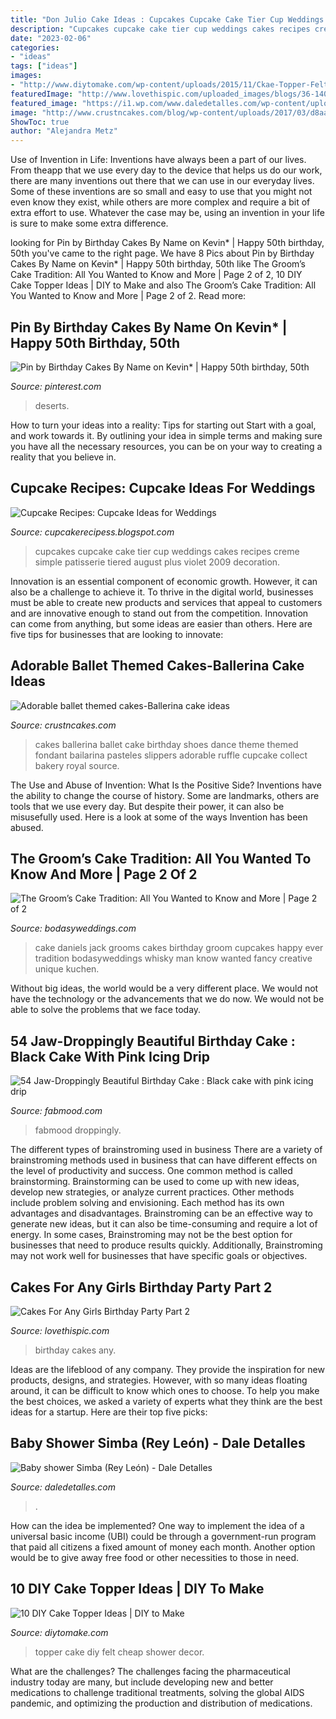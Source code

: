 ```yaml
---
title: "Don Julio Cake Ideas : Cupcakes Cupcake Cake Tier Cup Weddings Cakes Recipes Creme Simple Patisserie Tiered August Plus Violet 2009 Decoration"
description: "Cupcakes cupcake cake tier cup weddings cakes recipes creme simple patisserie tiered august plus violet 2009 decoration"
date: "2023-02-06"
categories:
- "ideas"
tags: ["ideas"]
images:
- "http://www.diytomake.com/wp-content/uploads/2015/11/Ckae-Topper-Felt.jpg"
featuredImage: "http://www.lovethispic.com/uploaded_images/blogs/36-1407743362-4-2.jpg"
featured_image: "https://i1.wp.com/www.daledetalles.com/wp-content/uploads/2016/07/baby-shower-simba16.jpg"
image: "http://www.crustncakes.com/blog/wp-content/uploads/2017/03/d8aac3d0988f717e3bbe506e6ee5978a.jpg"
ShowToc: true
author: "Alejandra Metz"
---
```



Use of Invention in Life:
Inventions have always been a part of our lives. From theapp that we use every day to the device that helps us do our work, there are many inventions out there that we can use in our everyday lives. Some of these inventions are so small and easy to use that you might not even know they exist, while others are more complex and require a bit of extra effort to use. Whatever the case may be, using an invention in your life is sure to make some extra difference.

	

		
looking for Pin by Birthday Cakes By Name on Kevin* | Happy 50th birthday, 50th you've came to the right page. We have 8 Pics about Pin by Birthday Cakes By Name on Kevin* | Happy 50th birthday, 50th like The Groom’s Cake Tradition: All You Wanted to Know and More | Page 2 of 2, 10 DIY Cake Topper Ideas | DIY to Make and also The Groom’s Cake Tradition: All You Wanted to Know and More | Page 2 of 2. Read more:
		
    
## Pin By Birthday Cakes By Name On Kevin* | Happy 50th Birthday, 50th

<img loading=lazy src="https://i.pinimg.com/736x/42/e4/0a/42e40af9cfaa877bb357c0a60b63b74b.jpg" onerror="this.onerror=null;this.src='https://tse3.mm.bing.net/th?id=OIP.6z-vyUYpR1Vtf87yWiAZ0QHaJ4&amp;pid=15.1';" alt="Pin by Birthday Cakes By Name on Kevin* | Happy 50th birthday, 50th">

_Source: pinterest.com_

>deserts. 

	

How to turn your ideas into a reality: Tips for starting out
Start with a goal, and work towards it. By outlining your idea in simple terms and making sure you have all the necessary resources, you can be on your way to creating a reality that you believe in.

    
## Cupcake Recipes: Cupcake Ideas For Weddings

<img loading=lazy src="http://3.bp.blogspot.com/_lEr-HN79ZC0/TN23KGoYvbI/AAAAAAAAABc/JE9vZce-ai0/w1200-h630-p-k-no-nu/wedding+cupcakes+2.jpg" onerror="this.onerror=null;this.src='https://tse2.mm.bing.net/th?id=OIP.Vyht3ZP494sNUU-fmtsQXgHaKW&amp;pid=15.1';" alt="Cupcake Recipes: Cupcake Ideas for Weddings">

_Source: cupcakerecipess.blogspot.com_

>cupcakes cupcake cake tier cup weddings cakes recipes creme simple patisserie tiered august plus violet 2009 decoration. 

	

Innovation is an essential component of economic growth. However, it can also be a challenge to achieve it. To thrive in the digital world, businesses must be able to create new products and services that appeal to customers and are innovative enough to stand out from the competition. Innovation can come from anything, but some ideas are easier than others. Here are five tips for businesses that are looking to innovate:

    
## Adorable Ballet Themed Cakes-Ballerina Cake Ideas

<img loading=lazy src="http://www.crustncakes.com/blog/wp-content/uploads/2017/03/d8aac3d0988f717e3bbe506e6ee5978a.jpg" onerror="this.onerror=null;this.src='https://tse4.mm.bing.net/th?id=OIP.qV-M5A8-w8GnEL4_YJJN5ADLEy&amp;pid=15.1';" alt="Adorable ballet themed cakes-Ballerina cake ideas">

_Source: crustncakes.com_

>cakes ballerina ballet cake birthday shoes dance theme themed fondant bailarina pasteles slippers adorable ruffle cupcake collect bakery royal source. 

	

The Use and Abuse of Invention: What Is the Positive Side?
Inventions have the ability to change the course of history. Some are landmarks, others are tools that we use every day. But despite their power, it can also be misusefully used. Here is a look at some of the ways Invention has been abused.

    
## The Groom’s Cake Tradition: All You Wanted To Know And More | Page 2 Of 2

<img loading=lazy src="https://bodasyweddings.com/wp-content/uploads/2018/08/best-grooms-cake-ideas-ever.jpg" onerror="this.onerror=null;this.src='https://tse3.mm.bing.net/th?id=OIP.wNCA20qM2_7CRzlYi0yvAgHaJ4&amp;pid=15.1';" alt="The Groom’s Cake Tradition: All You Wanted to Know and More | Page 2 of 2">

_Source: bodasyweddings.com_

>cake daniels jack grooms cakes birthday groom cupcakes happy ever tradition bodasyweddings whisky man know wanted fancy creative unique kuchen. 

	

Without big ideas, the world would be a very different place. We would not have the technology or the advancements that we do now. We would not be able to solve the problems that we face today.

    
## 54 Jaw-Droppingly Beautiful Birthday Cake : Black Cake With Pink Icing Drip

<img loading=lazy src="https://www.fabmood.com/inspiration/wp-content/uploads/2020/03/cake-idea-370x634.jpg" onerror="this.onerror=null;this.src='https://tse4.mm.bing.net/th?id=OIP._WA77OBe6VikfDw9atJlXgAAAA&amp;pid=15.1';" alt="54 Jaw-Droppingly Beautiful Birthday Cake : Black cake with pink icing drip">

_Source: fabmood.com_

>fabmood droppingly. 

	

The different types of brainstroming used in business
There are a variety of brainstroming methods used in business that can have different effects on the level of productivity and success. One common method is called brainstorming. Brainstorming can be used to come up with new ideas, develop new strategies, or analyze current practices. Other methods include problem solving and envisioning. Each method has its own advantages and disadvantages.
Brainstroming can be an effective way to generate new ideas, but it can also be time-consuming and require a lot of energy. In some cases, Brainstroming may not be the best option for businesses that need to produce results quickly. Additionally, Brainstroming may not work well for businesses that have specific goals or objectives.

    
## Cakes For Any Girls Birthday Party Part 2

<img loading=lazy src="http://www.lovethispic.com/uploaded_images/blogs/36-1407743362-4-2.jpg" onerror="this.onerror=null;this.src='https://tse1.mm.bing.net/th?id=OIP.xnIHTBBi1QqqNeIe2V2I6wHaLH&amp;pid=15.1';" alt="Cakes For Any Girls Birthday Party Part 2">

_Source: lovethispic.com_

>birthday cakes any. 

	

Ideas are the lifeblood of any company. They provide the inspiration for new products, designs, and strategies. However, with so many ideas floating around, it can be difficult to know which ones to choose. To help you make the best choices, we asked a variety of experts what they think are the best ideas for a startup. Here are their top five picks: 

    
## Baby Shower Simba (Rey León) - Dale Detalles

<img loading=lazy src="https://i1.wp.com/www.daledetalles.com/wp-content/uploads/2016/07/baby-shower-simba16.jpg" onerror="this.onerror=null;this.src='https://tse1.mm.bing.net/th?id=OIP.9dnYX0Op67LogwZ1jq59UQHaJ6&amp;pid=15.1';" alt="Baby shower Simba (Rey León) - Dale Detalles">

_Source: daledetalles.com_

>. 

	

How can the idea be implemented?
One way to implement the idea of a universal basic income (UBI) could be through a government-run program that paid all citizens a fixed amount of money each month. Another option would be to give away free food or other necessities to those in need.

    
## 10 DIY Cake Topper Ideas | DIY To Make

<img loading=lazy src="http://www.diytomake.com/wp-content/uploads/2015/11/Ckae-Topper-Felt.jpg" onerror="this.onerror=null;this.src='https://tse4.mm.bing.net/th?id=OIP.K3mwCwLJlZwzgahqPmQCXgHaLH&amp;pid=15.1';" alt="10 DIY Cake Topper Ideas | DIY to Make">

_Source: diytomake.com_

>topper cake diy felt cheap shower decor. 

	

What are the challenges?
The challenges facing the pharmaceutical industry today are many, but include developing new and better medications to challenge traditional treatments, solving the global AIDS pandemic, and optimizing the production and distribution of medications.

